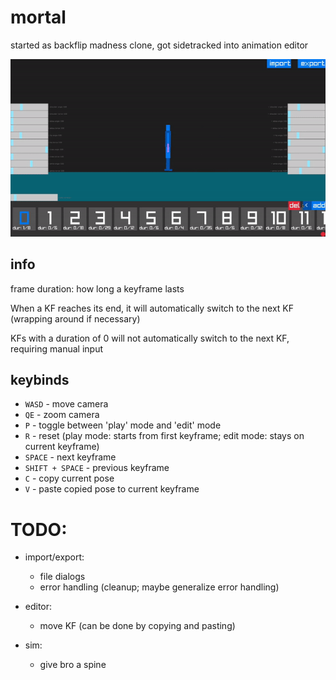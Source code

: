 # mortal

started as backflip madness clone, got sidetracked into animation editor

![](https://github.com/xTarzx/mortal/blob/master/docs/img/mortal.gif)

## info

frame duration: how long a keyframe lasts

When a KF reaches its end, it will automatically switch to the next KF (wrapping around if necessary)

KFs with a duration of 0 will not automatically switch to the next KF, requiring manual input

## keybinds

-   `WASD` - move camera
-   `QE` - zoom camera
-   `P` - toggle between 'play' mode and 'edit' mode
-   `R` - reset (play mode: starts from first keyframe; edit mode: stays on current keyframe)
-   `SPACE` - next keyframe
-   `SHIFT + SPACE` - previous keyframe
-   `C` - copy current pose
-   `V` - paste copied pose to current keyframe

# TODO:

-   import/export:

    -   file dialogs
    -   error handling (cleanup; maybe generalize error handling)

-   editor:

    -   move KF (can be done by copying and pasting)

-   sim:
    -   give bro a spine
